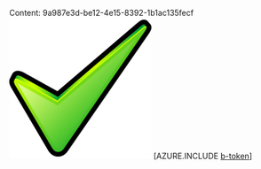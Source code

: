 Content: 9a987e3d-be12-4e15-8392-1b1ac135fecf![image](b206a157-b9ed-4888-b047-28f48287884d.png)
[AZURE.INCLUDE [b-token](01473a1e-6039-495c-95b5-7d0d6b4d2e83.md)]
